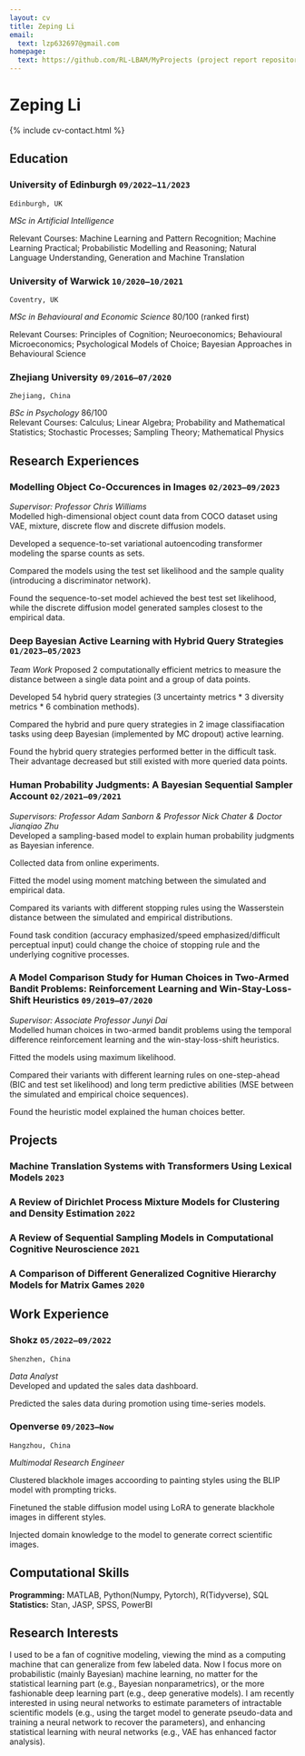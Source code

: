 ```yaml
---
layout: cv
title: Zeping Li
email:
  text: lzp632697@gmail.com
homepage:
  text: https://github.com/RL-LBAM/MyProjects (project report repository)
---
```


# Zeping **Li**

<!--
include contact information from the front matter
Supported arguments:
    - homepage: url, text
    - phone
    - email
-->

{% include cv-contact.html %}

## Education

### **University of Edinburgh** `09/2022–11/2023`

```
Edinburgh, UK
```

*MSc in Artificial Intelligence*



Relevant Courses: Machine Learning and Pattern Recognition; Machine Learning Practical; Probabilistic Modelling and Reasoning; Natural Language Understanding, Generation and Machine Translation

### **University of Warwick** `10/2020–10/2021`

```
Coventry, UK
```

*MSc in Behavioural and Economic Science* 80/100 (ranked first)



Relevant Courses: Principles of Cognition; Neuroeconomics; Behavioural Microeconomics; Psychological Models of Choice; Bayesian Approaches in Behavioural Science

### **Zhejiang University** `09/2016–07/2020`

```
Zhejiang, China
```

*BSc in Psychology* 86/100  
Relevant Courses: Calculus; Linear Algebra; Probability and Mathematical Statistics; Stochastic Processes; Sampling Theory; Mathematical Physics

## Research Experiences

### **Modelling Object Co-Occurences in Images** `02/2023–09/2023`
*Supervisor: Professor Chris Williams*  
Modelled high-dimensional object count data from COCO dataset using VAE, mixture, discrete flow and discrete diffusion models. 

Developed a sequence-to-set variational autoencoding transformer modeling the sparse counts as sets. 

Compared the models using the test set likelihood and the sample quality (introducing a discriminator network).

Found the sequence-to-set model achieved the best test set likelihood, while the discrete diffusion model generated samples closest to the empirical data.

### **Deep Bayesian Active Learning with Hybrid Query Strategies** `01/2023–05/2023` 
*Team Work*
Proposed 2 computationally efficient metrics to measure the distance between a single data point and a group of data points.

Developed 54 hybrid query strategies (3 uncertainty metrics * 3 diversity metrics * 6 combination methods).

Compared the hybrid and pure query strategies in 2 image classifiacation tasks using deep Bayesian (implemented by MC dropout) active learning.

Found the hybrid query strategies performed better in the difficult task. Their advantage decreased but still existed with more queried data points.

### **Human Probability Judgments: A Bayesian Sequential Sampler Account** `02/2021–09/2021`
*Supervisors: Professor Adam Sanborn & Professor Nick Chater & Doctor Jianqiao Zhu*  
Developed a sampling-based model to explain human probability judgments as Bayesian inference. 

Collected data from online experiments. 

Fitted the model using moment matching between the simulated and empirical data. 

Compared its variants with different stopping rules using the Wasserstein distance between the simulated and empirical distributions.

Found task condition (accuracy emphasized/speed emphasized/difficult perceptual input) could change the choice of stopping rule and the underlying cognitive processes.

### **A Model Comparison Study for Human Choices in Two-Armed Bandit Problems: Reinforcement Learning and Win-Stay-Loss-Shift Heuristics** `09/2019–07/2020`  
*Supervisor: Associate Professor Junyi Dai*  
Modelled human choices in two-armed bandit problems using the temporal difference reinforcement learning and the win-stay-loss-shift heuristics. 

Fitted the models using maximum likelihood. 

Compared their variants with different learning rules on one-step-ahead (BIC and test set likelihood) and long term predictive abilities (MSE between the simulated and empirical choice sequences).

Found the heuristic model explained the human choices better.

## Projects
### **Machine Translation Systems with Transformers Using Lexical Models** `2023`
### **A Review of Dirichlet Process Mixture Models for Clustering and Density Estimation** `2022`
### **A Review of Sequential Sampling Models in Computational Cognitive Neuroscience** `2021`
### **A Comparison of Different Generalized Cognitive Hierarchy Models for Matrix Games** `2020`


## Work Experience
### **Shokz** `05/2022–09/2022`
```
Shenzhen, China
```
*Data Analyst*   
Developed and updated the sales data dashboard. 

Predicted the sales data during promotion using time-series models.

### **Openverse** `09/2023–Now`
```
Hangzhou, China
```
*Multimodal Research Engineer* 

Clustered blackhole images accoording to painting styles using the BLIP model with prompting tricks. 

Finetuned the stable diffusion model using LoRA to generate blackhole images in different styles. 

Injected domain knowledge to the model to generate correct scientific images.

## Computational Skills
**Programming:** MATLAB, Python(Numpy, Pytorch), R(Tidyverse), SQL  
**Statistics:** Stan, JASP, SPSS, PowerBI
## Research Interests
I used to be a fan of cognitive modeling, viewing the mind as a computing machine that can generalize from few labeled data. Now I focus more on probabilistic (mainly Bayesian) machine learning, no matter for the statistical learning part (e.g., Bayesian nonparametrics), or the more fashionable deep learning part (e.g., deep generative models). I am recently interested in using neural networks to estimate parameters of intractable scientific models (e.g., using the target model to generate pseudo-data and training a neural network to recover the parameters), and enhancing statistical learning with neural networks (e.g., VAE has enhanced factor analysis).


<!-- ### Footer

-->
